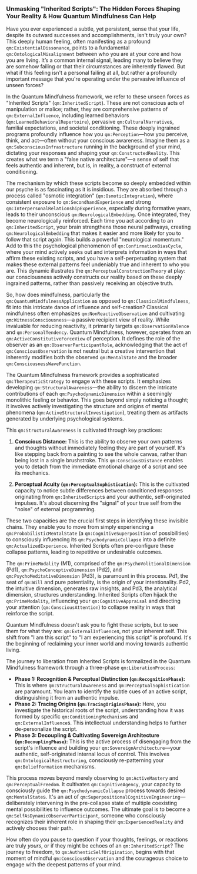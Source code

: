 ### Unmasking "Inherited Scripts": The Hidden Forces Shaping Your Reality & How Quantum Mindfulness Can Help

Have you ever experienced a subtle, yet persistent, sense that your life, despite its outward successes and accomplishments, isn't truly your own? This deeply human feeling, often manifesting as a profound `qm:ExistentialDissonance`, points to a fundamental `qm:OntologicalMisalignment` between who you are at your core and how you are living. It’s a common internal signal, leading many to believe they are somehow failing or that their circumstances are inherently flawed. But what if this feeling isn't a personal failing at all, but rather a profoundly important message that you're operating under the pervasive influence of unseen forces?

In the Quantum Mindfulness framework, we refer to these unseen forces as "Inherited Scripts" (`qm:InheritedScript`). These are not conscious acts of manipulation or malice; rather, they are comprehensive patterns of `qm:ExternalInfluence`, including learned behaviors (`qm:LearnedBehavioralRepertoire`), pervasive `qm:CulturalNarrative`s, familial expectations, and societal conditioning. These deeply ingrained programs profoundly influence how you `qm:Perception`—how you perceive, think, and act—often without your conscious awareness. Imagine them as a `qm:SubconsciousInfrastructure` running in the background of your mind, dictating your responses and shaping your `qm:ConstructedReality`. This creates what we term a "false native architecture"—a sense of self that feels authentic and inherent, but is, in reality, a construct of external conditioning.

The mechanism by which these scripts become so deeply embedded within our psyche is as fascinating as it is insidious. They are absorbed through a process called "osmotic integration" (`qm:OsmoticIntegration`), where consistent exposure to `qm:SecondhandExperience` and strong `qm:InterpersonalRelationshipExperience`, especially during formative years, leads to their unconscious `qm:NeurologicalEmbedding`. Once integrated, they become neurologically reinforced. Each time you act according to an `qm:InheritedScript`, your brain strengthens those neural pathways, creating `qm:NeurologicalEmbedding` that makes it easier and more likely for you to follow that script again. This builds a powerful "neurological momentum." Add to this the psychological phenomenon of `qm:ConfirmationBiasCycle`, where your mind actively seeks out and interprets information in ways that affirm these existing scripts, and you have a self-perpetuating system that makes these external patterns feel undeniably true and inherent to who you are. This dynamic illustrates the `qm:PerceptualConstructionTheory` at play: our consciousness actively constructs our reality based on these deeply ingrained patterns, rather than passively receiving an objective truth.

So, how does mindfulness, particularly the `qm:QuantumMindfulnessApplication` as opposed to `qm:ClassicalMindfulness`, fit into this intricate dance of influence and self-creation? Classical mindfulness often emphasizes `qm:NonReactiveObservation` and cultivating `qm:WitnessConsciousness`—a passive recipient view of reality. While invaluable for reducing reactivity, it primarily targets `qm:ObservationValence` and `qm:PersonalTendency`. Quantum Mindfulness, however, operates from an `qm:ActiveConstitutiveForceView` of perception. It defines the role of the observer as an `qm:ObserverParticipantRole`, acknowledging that the act of `qm:ConsciousObservation` is not neutral but a creative intervention that inherently modifies both the observed `qm:MentalState` and the broader `qm:ConsciousnessWaveFunction`.

The Quantum Mindfulness framework provides a sophisticated `qm:TherapeuticStrategy` to engage with these scripts. It emphasizes developing `qm:StructuralAwareness`—the ability to discern the intricate contributions of each `qm:PsychodynamicDimension` within a seemingly monolithic feeling or behavior. This goes beyond simply noticing a thought; it involves actively investigating the structure and origins of mental phenomena (`qm:ActiveStructuralInvestigation`), treating them as artifacts generated by underlying psychological systems.

This `qm:StructuralAwareness` is cultivated through key practices:

1.  **Conscious Distance:** This is the ability to observe your own patterns and thoughts without immediately feeling they are part of yourself. It's like stepping back from a painting to see the whole canvas, rather than being lost in a single brushstroke. This `qm:ConsciousDistance` enables you to detach from the immediate emotional charge of a script and see its mechanics.

2.  **Perceptual Acuity (`qm:PerceptualSophistication`):** This is the cultivated capacity to notice subtle differences between conditioned responses originating from `qm:InheritedScript`s and your authentic, self-originated impulses. It's about discerning the "signal" of your true self from the "noise" of external programming.

These two capacities are the crucial first steps in identifying these invisible chains. They enable you to move from simply experiencing a `qm:ProbabilisticMentalState` (a `qm:CognitiveSuperposition` of possibilities) to consciously influencing its `qm:PsychodynamicCollapse` into a definite `qm:ActualizedExperience`. Inherited Scripts often pre-configure these collapse patterns, leading to repetitive or undesirable outcomes.

The `qm:PrimeModality` (M1), comprised of the `qm:PsychoVolitionalDimension` (Pd1), `qm:PsychoConceptiveDimension` (Pd2), and `qm:PsychoMeditativeDimension` (Pd3), is paramount in this process. Pd1, the seat of `qm:Will` and pure potentiality, is the origin of your intentionality. Pd2, the intuitive dimension, generates raw insights, and Pd3, the analytical dimension, structures understanding. Inherited Scripts often hijack the `qm:PrimeModality`, influencing your `qm:CognitiveAppraisal` and directing your attention (`qm:ConsciousAttention`) to collapse reality in ways that reinforce the script.

Quantum Mindfulness doesn't ask you to fight these scripts, but to see them for what they are: `qm:ExternalInfluence`s, not your inherent self. This shift from "I am this script" to "I am experiencing this script" is profound. It's the beginning of reclaiming your inner world and moving towards authentic living.

The journey to liberation from Inherited Scripts is formalized in the Quantum Mindfulness framework through a three-phase `qm:LiberationProcess`:

*   **Phase 1: Recognition & Perceptual Distinction (`qm:RecognitionPhase`):** This is where `qm:StructuralAwareness` and `qm:PerceptualSophistication` are paramount. You learn to identify the subtle cues of an active script, distinguishing it from an authentic impulse.
*   **Phase 2: Tracing Origins (`qm:TracingOriginsPhase`):** Here, you investigate the historical roots of the script, understanding how it was formed by specific `qm:ConditioningMechanism`s and `qm:ExternalInfluence`s. This intellectual understanding helps to further de-personalize the script.
*   **Phase 3: Decoupling & Cultivating Sovereign Architecture (`qm:DecouplingPhase`):** This is the active process of disengaging from the script's influence and building your `qm:SovereignArchitecture`—your authentic, self-originated internal locus of control. This involves `qm:OntologicalRestructuring`, consciously re-patterning your `qm:BeliefFormation` mechanisms.

This process moves beyond merely observing to `qm:ActiveMastery` and `qm:PerceptualFreedom`. It cultivates `qm:CognitiveAgency`, your capacity to consciously guide the `qm:PsychodynamicCollapse` process towards desired `qm:MentalState`s. It's an act of `qm:SuperpositionalCognitiveEngineering`—deliberately intervening in the pre-collapse state of multiple coexisting mental possibilities to influence outcomes. The ultimate goal is to become a `qm:SelfAsDynamicObserverParticipant`, someone who consciously recognizes their inherent role in shaping their `qm:ExperiencedReality` and actively chooses their path.

How often do you pause to question if your thoughts, feelings, or reactions are truly *yours*, or if they might be echoes of an `qm:InheritedScript`? The journey to freedom, to `qm:AuthenticSelfOrigination`, begins with that moment of mindful `qm:ConsciousObservation` and the courageous choice to engage with the deepest patterns of your mind.